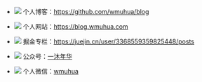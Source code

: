 - ![](https://github.githubassets.com/images/icons/emoji/unicode/1f353.png) 个人博客：https://github.com/wmuhua/blog

- ![](https://github.githubassets.com/images/icons/emoji/unicode/1f353.png) 个人网站：https://blog.wmuhua.com

- ![](https://github.githubassets.com/images/icons/emoji/unicode/1f353.png) 掘金专栏：https://juejin.cn/user/3368559359825448/posts

- ![](https://github.githubassets.com/images/icons/emoji/unicode/1f353.png) 公众号：[一沐年华]()

- ![](https://github.githubassets.com/images/icons/emoji/unicode/1f353.png) 个人微信：[wmuhua]()
